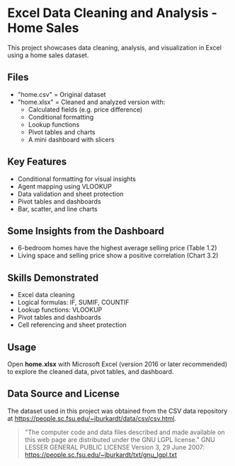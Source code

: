 # Excel Data Cleaning and Analysis - Home Sales

This project showcases data cleaning, analysis, and visualization in Excel using a home sales dataset.

## Files
- "home.csv" = Original dataset
- "home.xlsx" = Cleaned and analyzed version with:
    - Calculated fields (e.g. price difference)
    - Conditional formatting
    - Lookup functions
    - Pivot tables and charts
    - A mini dashboard with slicers

## Key Features
- Conditional formatting for visual insights
- Agent mapping using VLOOKUP
- Data validation and sheet protection
- Pivot tables and dashboards
- Bar, scatter, and line charts

## Some Insights from the Dashboard
- 6-bedroom homes have the highest average selling price (Table 1.2)
- Living space and selling price show a positive correlation (Chart 3.2)

## Skills Demonstrated
- Excel data cleaning
- Logical formulas: IF, SUMIF, COUNTIF
- Lookup functions: VLOOKUP
- Pivot tables and dashboards
- Cell referencing and sheet protection

## Usage
Open **home.xlsx** with Microsoft Excel (version 2016 or later recommended) to explore the cleaned data, pivot tables, and dashboard.

## Data Source and License
The dataset used in this project was obtained from the CSV data repository at https://people.sc.fsu.edu/~jburkardt/data/csv/csv.html.
> "The computer code and data files described and made available on this web page are distributed under the GNU LGPL license."
GNU LESSER GENERAL PUBLIC LICENSE Version 3, 29 June 2007: https://people.sc.fsu.edu/~jburkardt/txt/gnu_lgpl.txt

